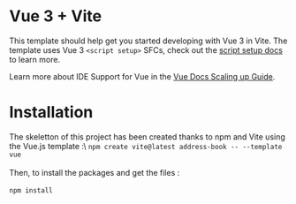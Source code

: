 # Vue 3 + Vite

This template should help get you started developing with Vue 3 in Vite. The template uses Vue 3 `<script setup>` SFCs, check out the [script setup docs](https://v3.vuejs.org/api/sfc-script-setup.html#sfc-script-setup) to learn more.

Learn more about IDE Support for Vue in the [Vue Docs Scaling up Guide](https://vuejs.org/guide/scaling-up/tooling.html#ide-support).

# Installation

The skeletton of this project has been created thanks to npm and Vite using the Vue.js template :\\
`npm create vite@latest address-book -- --template vue`\
\
Then, to install the packages and get the files :\
\
`npm install`
